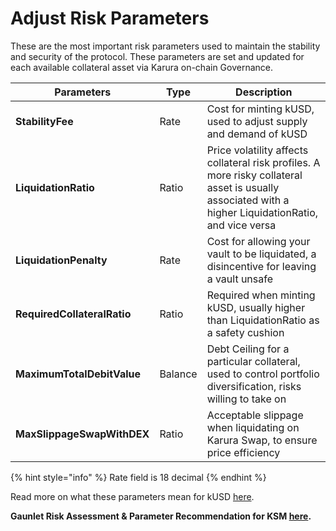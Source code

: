 # Adjust Risk Parameters

These are the most important risk parameters used to maintain the stability and security of the protocol. These parameters are set and updated for each available collateral asset via Karura on-chain Governance.

| Parameters                  | **Type** | **Description**                                                                                                                                       |
| --------------------------- | -------- | ----------------------------------------------------------------------------------------------------------------------------------------------------- |
| **StabilityFee**            | Rate     | Cost for minting kUSD, used to adjust supply and demand of kUSD                                                                                       |
| **LiquidationRatio**        | Ratio    | Price volatility affects collateral risk profiles. A more risky collateral asset is usually associated with a higher LiquidationRatio, and vice versa |
| **LiquidationPenalty**      | Rate     | Cost for allowing your vault to be liquidated,  a disincentive for leaving a vault unsafe                                                             |
| **RequiredCollateralRatio** | Ratio    | Required when minting kUSD, usually higher than LiquidationRatio as a safety cushion                                                                  |
| **MaximumTotalDebitValue**  | Balance  | Debt Ceiling for a particular collateral, used to control portfolio diversification, risks willing to take on                                         |
| **MaxSlippageSwapWithDEX**  | Ratio    | Acceptable slippage when liquidating on Karura Swap, to ensure price efficiency                                                                       |

{% hint style="info" %}
Rate field is 18 decimal
{% endhint %}

Read more on what these parameters mean for kUSD [here](../mint-kusd.md#key-parameters).

**Gaunlet Risk Assessment & Parameter Recommendation for KSM **[**here**](https://medium.com/gauntlet-networks/karura-parameter-recommendation-methodology-6ce7fe06cb77)**.**
